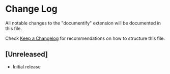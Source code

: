 # Change Log

All notable changes to the "documentify" extension will be documented in this file.

Check [Keep a Changelog](http://keepachangelog.com/) for recommendations on how to structure this file.

## [Unreleased]

- Initial release